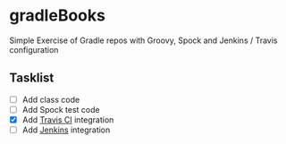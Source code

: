 # gradleBooks
Simple Exercise of Gradle repos with Groovy, Spock and Jenkins / Travis configuration

## Tasklist
- [ ] Add class code
- [ ] Add Spock test code
- [X] Add [Travis CI](https://travis-ci.org) integration
- [ ] Add [Jenkins](https://jenkins-ci.org) integration
